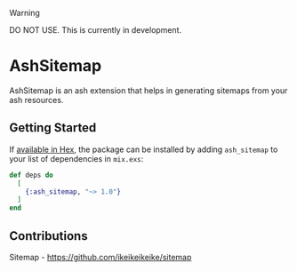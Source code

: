 > [!WARNING]
> DO NOT USE. This is currently in development.

# AshSitemap

AshSitemap is an ash extension that helps in generating sitemaps from your ash resources.


## Getting Started

If [available in Hex](https://hexdocs.pm/ash_sitemap), the package can be installed
by adding `ash_sitemap` to your list of dependencies in `mix.exs`:

```elixir
def deps do
  [
    {:ash_sitemap, "~> 1.0"}
  ]
end
```


## Contributions

Sitemap - https://github.com/ikeikeikeike/sitemap

